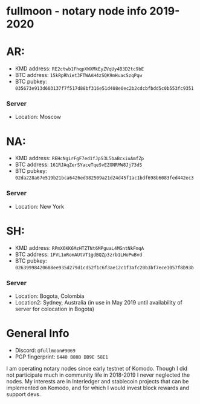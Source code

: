 # fullmoon - notary node info 2019-2020

# AR:
* KMD address: `RE2ctwb1FhqpXWXMkEyZVqUy4B3D2tc9bE`
* BTC address: `15kRpRhiet3FTWAAH4zSQK9mHuacSzqPqw`
* BTC pubkey: `035673e913d603137f7f517d88bf316e51d408e0ec2b2cdcbfbdd5c0b553fc9351`

### Server
* Location: Moscow

# NA:
* KMD address: `REHcNgirFgF7ed1fJpS3L5baBcxiuAmfZp`
* BTC address: `161RJAqZerSYaceTqeSvEZGNRMW8Jj73dS`
* BTC pubkey: `02da228a67e519b21bca6426ed982509a21d24d45f1ac1bdf698b6083fed442ec3`

### Server
* Location: New York

# SH:
* KMD address: `RPmX6KK6MzHTZTNt6MPguaL4MGntNkFmqA`
* BTC address: `1FVL1oRomAUtVT1gdBQZp3zrb1LHoPwBvd`
* BTC pubkey: `02639998420688ee935d279d1cd52f1c6f3ae12c1f3afc20b3bf7ece1057f8b93b`

### Server
* Location: Bogota, Colombia
* Location2: Sydney, Australia (in use in May 2019 until availability of server for colocation in Bogota)



# General Info

* Discord: `@fullmoon#9069`
* PGP fingerprint: `6440 B80B DB9E 58E1`

I am operating notary nodes since early testnet of Komodo. Though I did not participate much in community life in 2018-2019 I never neglected the nodes. My interests are in Interledger and stablecoin projects that can be implemented on Komodo, and for which I would invest block rewards and support devs. 


